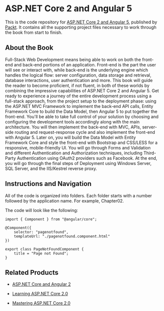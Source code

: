# ASP.NET Core 2 and Angular 5
This is the code repository for [ASP.NET Core 2 and Angular 5](https://www.packtpub.com/application-development/aspnet-core-2-and-angular-5?utm_source=GitHub&utm_medium=repository&utm_campaign=9781788293600), published by [Packt](https://www.packtpub.com/?utm_source=github). It contains all the supporting project files necessary to work through the book from start to finish.
## About the Book
Full-Stack Web Development means being able to work on both the front-end and back-end portions of an application. Front-end is the part the user will see or interact with, while back-end is the underlying engine which handles the logical flow: server configuration, data storage and retrieval, database interactions, user authentication and more. This book will guide the reader to become proficient, if not fluent, in both of these worlds by combining the impressive capabilities of ASP.NET Core 2 and Angular 5.
Get ready to experience a journey of the entire development process using a full-stack approach, from the project setup to the deployment phase: using the ASP.NET MVC Framework to implement the back-end API calls, Entity Framework Core to build the Data Model, then Angular 5 to put together the front-end. You'll be able to take full control of your solution by choosing and configuring the development tools accordingly along with the main architecture. You will then implement the back-end with MVC, APIs, server-side routing and request-response cycle and also implement the front-end with Angular 5. Later on, you will build the Data Model with Entity Framework Core and style the front-end with Bootstrap and CSS/LESS for a responsive, mobile-friendly UI. You will go through Forms and Validation and different Authentication and Authorization techniques, including Third-Party Authentication using OAuth2 providers such as Facebook. At the end, you will go through the final steps of Deployment using Windows Server, SQL Server, and the IIS/Kestrel reverse proxy.

## Instructions and Navigation
All of the code is organized into folders. Each folder starts with a number followed by the application name. For example, Chapter02.



The code will look like the following:
```
import { Component } from "@angular/core";

@Component({
    selector: "pagenotfound",
    templateUrl: "./pagenotfound.component.html"
})

export class PageNotFoundComponent {
    title = "Page not Found";
}
```



## Related Products
* [ASP.NET Core and Angular 2](https://www.packtpub.com/application-development/aspnet-core-and-angular-2?utm_source=GitHub&utm_medium=repository&utm_campaign=9781786465689)

* [Learning ASP.NET Core 2.0](https://www.packtpub.com/application-development/learning-aspnet-core-20?utm_source=GitHub&utm_medium=repository&utm_campaign=9781788476638)

* [Mastering ASP.NET Core 2.0](https://www.packtpub.com/application-development/mastering-aspnet-core?utm_source=GitHub&utm_medium=repository&utm_campaign=9781787283688)

